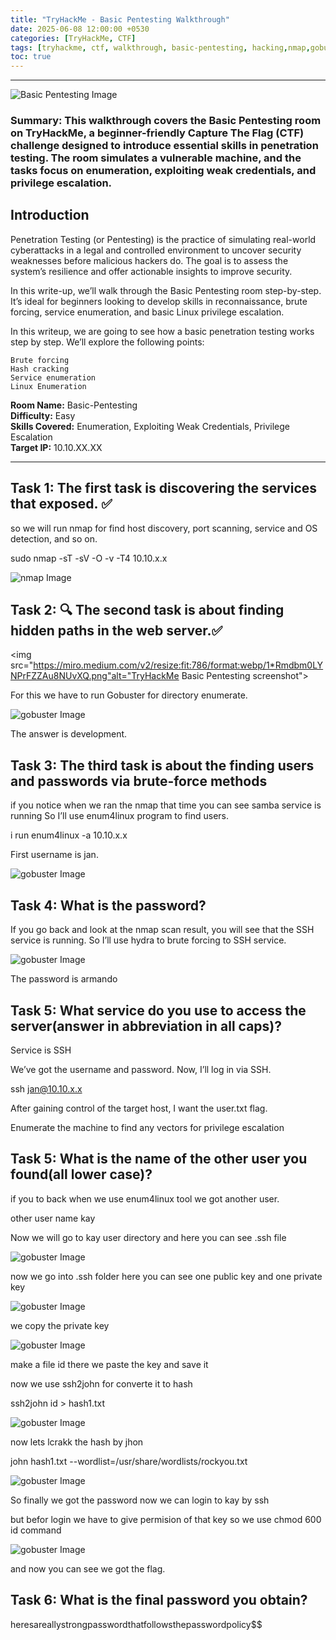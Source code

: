```yaml
---
title: "TryHackMe - Basic Pentesting Walkthrough"
date: 2025-06-08 12:00:00 +0530
categories: [TryHackMe, CTF]
tags: [tryhackme, ctf, walkthrough, basic-pentesting, hacking,nmap,gobuster,linux,ssh,hydra,john,ssh2john]
toc: true
---
```


---
![Basic Pentesting Image](/assets/basic-pentesting.png)

###  Summary: This walkthrough covers the Basic Pentesting room on TryHackMe, a beginner-friendly Capture The Flag (CTF) challenge designed to introduce essential skills in penetration testing. The room simulates a vulnerable machine, and the tasks focus on enumeration, exploiting weak credentials, and privilege escalation.




##  Introduction

Penetration Testing (or Pentesting) is the practice of simulating real-world cyberattacks in a legal and controlled environment to uncover security weaknesses before malicious hackers do. The goal is to assess the system’s resilience and offer actionable insights to improve security.

In this write-up, we’ll walk through the Basic Pentesting room step-by-step. It’s ideal for beginners looking to develop skills in reconnaissance, brute forcing, service enumeration, and basic Linux privilege escalation.

In this writeup, we are going to see how a basic penetration testing works step by step. We’ll explore the following points:

    Brute forcing
    Hash cracking
    Service enumeration
    Linux Enumeration

**Room Name:** Basic-Pentesting  
**Difficulty:** Easy  
**Skills Covered:** Enumeration, Exploiting Weak Credentials, Privilege Escalation  
**Target IP:** 10.10.XX.XX

---

## Task 1: The first task is discovering the services that exposed. ✅


so we will run nmap for find host discovery, port scanning, service and OS detection, and so on.

sudo nmap -sT -sV -O -v -T4 10.10.x.x

![nmap Image](/assets/nmap.png)

## Task 2: 🔍 The second task is about finding hidden paths in the web server.✅

<img src="https://miro.medium.com/v2/resize:fit:786/format:webp/1*Rmdbm0LYNPrFZZAu8NUvXQ.png"alt="TryHackMe Basic Pentesting screenshot">

For this we have to run Gobuster for directory enumerate.

![gobuster Image](/assets/gobuster.png)

The answer is development.

## Task 3: The third task is about the finding users and passwords via brute-force methods

if you notice when we ran the nmap that time you can see samba service is running So I’ll use enum4linux program to find users.

i run   enum4linux -a 10.10.x.x

First username is jan.

![gobuster Image](/assets/smb.png)


## Task 4: What is the password?

If you go back and look at the nmap scan result, you will see that the SSH service is running. So I’ll use hydra to brute forcing to SSH service.

![gobuster Image](/assets/hydra.png)

The password is armando

## Task 5: What service do you use to access the server(answer in abbreviation in all caps)?

Service is SSH

We’ve got the username and password. Now, I’ll log in via SSH.

ssh jan@10.10.x.x  

After gaining control of the target host, I want the user.txt flag.

Enumerate the machine to find any vectors for privilege escalation

## Task 5: What is the name of the other user you found(all lower case)?

if you to back when we use  enum4linux  tool we got another user.

other user name kay

Now we will go to kay user directory and here you can see .ssh file 

![gobuster Image](/assets/kay1.png)

now we go into .ssh folder here you can see one public key and one private key

![gobuster Image](/assets/ssh.png)

we copy the private key 

![gobuster Image](/assets/ssh-cp.png)

make a file id there we paste the key and save it

now we use ssh2john for converte it to hash

ssh2john id > hash1.txt  

![gobuster Image](/assets/hash.png)

now lets lcrakk the hash by jhon 

john hash1.txt --wordlist=/usr/share/wordlists/rockyou.txt 

![gobuster Image](/assets/hash-crakk.png)

So finally we got the password now we can login to kay by ssh

but befor login we have to give permision of that key so we use chmod 600 id  command

![gobuster Image](/assets/kay.png)

and now you can see we got the flag.

## Task 6: What is the final password you obtain?

heresareallystrongpasswordthatfollowsthepasswordpolicy$$

